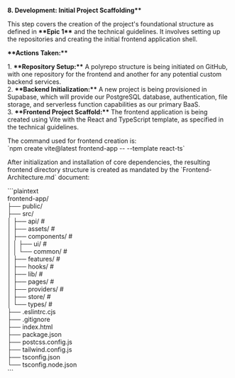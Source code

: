 **8\. Development: Initial Project Scaffolding\*\***

This step covers the creation of the project's foundational structure as defined in **\*\*Epic 1\*\*** and the technical guidelines. It involves setting up the repositories and creating the initial frontend application shell.

**\*\*Actions Taken:\*\***

1\. **\*\*Repository Setup:\*\*** A polyrepo structure is being initiated on GitHub, with one repository for the frontend and another for any potential custom backend services.  
2\. **\*\*Backend Initialization:\*\*** A new project is being provisioned in Supabase, which will provide our PostgreSQL database, authentication, file storage, and serverless function capabilities as our primary BaaS.  
3\. **\*\*Frontend Project Scaffold:\*\*** The frontend application is being created using Vite with the React and TypeScript template, as specified in the technical guidelines.

The command used for frontend creation is:  
\`npm create vite@latest frontend-app \-- \--template react-ts\`

After initialization and installation of core dependencies, the resulting frontend directory structure is created as mandated by the \`Frontend-Architecture.md\` document:

\`\`\`plaintext  
frontend-app/  
├── public/  
├── src/  
│ ├── api/ \#  
│ ├── assets/ \#  
│ ├── components/ \#  
│ │ ├── ui/ \#  
│ │ └── common/ \#  
│ ├── features/ \#  
│ ├── hooks/ \#  
│ ├── lib/ \#  
│ ├── pages/ \#  
│ ├── providers/ \#  
│ ├── store/ \#  
│ └── types/ \#  
├── .eslintrc.cjs  
├── .gitignore  
├── index.html  
├── package.json  
├── postcss.config.js  
├── tailwind.config.js  
├── tsconfig.json  
└── tsconfig.node.json  
\`\`\`
